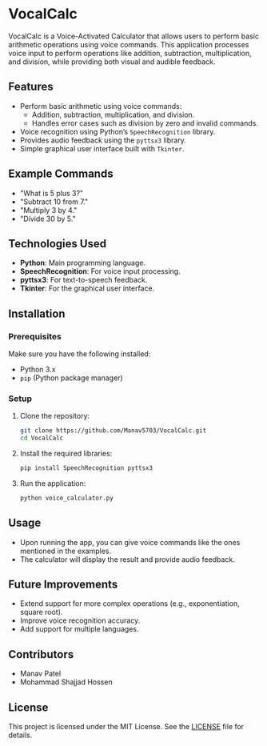 # VocalCalc

VocalCalc is a Voice-Activated Calculator that allows users to perform basic arithmetic operations using voice commands. This application processes voice input to perform operations like addition, subtraction, multiplication, and division, while providing both visual and audible feedback.

## Features
- Perform basic arithmetic using voice commands:
  - Addition, subtraction, multiplication, and division.
  - Handles error cases such as division by zero and invalid commands.
- Voice recognition using Python’s `SpeechRecognition` library.
- Provides audio feedback using the `pyttsx3` library.
- Simple graphical user interface built with `Tkinter`.

## Example Commands
- "What is 5 plus 3?"
- "Subtract 10 from 7."
- "Multiply 3 by 4."
- "Divide 30 by 5."

## Technologies Used
- **Python**: Main programming language.
- **SpeechRecognition**: For voice input processing.
- **pyttsx3**: For text-to-speech feedback.
- **Tkinter**: For the graphical user interface.

## Installation

### Prerequisites
Make sure you have the following installed:
- Python 3.x
- `pip` (Python package manager)

### Setup
1. Clone the repository:
   ```bash
   git clone https://github.com/Manav5703/VocalCalc.git
   cd VocalCalc
2. Install the required libraries:
   ```bash
   pip install SpeechRecognition pyttsx3
3. Run the application:
   ```bash
   python voice_calculator.py

## Usage
- Upon running the app, you can give voice commands like the ones mentioned in the examples.
- The calculator will display the result and provide audio feedback.

## Future Improvements
- Extend support for more complex operations (e.g., exponentiation, square root).
- Improve voice recognition accuracy.
- Add support for multiple languages.

## Contributors
- Manav Patel 
- Mohammad Shajjad Hossen

## License
This project is licensed under the MIT License. See the [LICENSE](./LICENSE) file for details.

